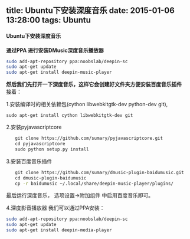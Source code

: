 title: Ubuntu下安装深度音乐
date: 2015-01-06 13:28:00
tags: Ubuntu
---
#### Ubuntu下安装深度音乐

**通过PPA 进行安装DMusic深度音乐播放器**
```bash
sudo add-apt-repository ppa:noobslab/deepin-sc
sudo apt-get update
sudo apt-get install deepin-music-player
```
**然后我们先打开一下深度音乐，这样它会创建好文件夹方便安装百度音乐插件**  
接着：  
<!--more-->
1.安装编译时的相关依赖包(cython libwebkitgtk-dev python-dev git),  

    sudo apt-get install cython libwebkitgtk-dev git

2.安装pyjavascriptcore
```bash
　　git clone https://github.com/sumary/pyjavascriptcore.git
　　cd pyjavascriptcore
　　sudo python setup.py install
```
3.安装百度音乐插件
```bash
　　git clone https://github.com/sumary/dmusic-plugin-baidumusic.git
　　cd dmusic-plugin-baidumusic
　　cp -r baidumusic ~/.local/share/deepin-music-player/plugins/
```
最后运行深度音乐， 选项设置->附加组件 中启用百度音乐即可。

4.深度影音播放器
我们可以通过PPA安装：
```bash
sudo add-apt-repository ppa:noobslab/deepin-sc
sudo apt-get update
sudo apt-get install deepin-media-player
```
